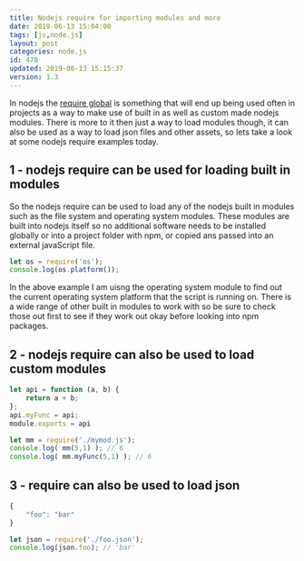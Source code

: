 ```yaml
---
title: Nodejs require for importing modules and more
date: 2019-06-13 15:04:00
tags: [js,node.js]
layout: post
categories: node.js
id: 478
updated: 2019-06-13 15:15:37
version: 1.3
---
```


In nodejs the [require global](https://nodejs.org/docs/latest-v8.x/api/modules.html#modules_require) is something that will end up being used often in projects as a way to make use of built in as well as custom made nodejs modules. There is more to it then just a way to load modules though, it can also be used as a way to load json files and other assets, so lets take a look at some nodejs require examples today.

<!-- more -->

## 1 - nodejs require can be used for loading built in modules

So the nodejs require can be used to load any of the nodejs built in modules such as the file system and operating system modules. These modules are built into nodejs itself so no additional software needs to be installed globally or into a project folder with npm, or copied ans passed into an external javaScript file.

```js
let os = require('os');
console.log(os.platform());
```

In the above example I am uisng the operating system module to find out the current operating system platform that the script is running on. There is a wide range of other built in modules to work with so be sure to check those out first to see if they work out okay before looking into npm packages.

## 2 - nodejs require can also be used to load custom modules

```js
let api = function (a, b) {
    return a + b;
};
api.myFunc = api;
module.exports = api
```

```js
let mm = require('./mymod.js');
console.log( mm(5,1) ); // 6
console.log( mm.myFunc(5,1) ); // 6
```

## 3 - require can also be used to load json

```js
{
    "foo": "bar"
}
```

```js
let json = require('./foo.json');
console.log(json.foo); // 'bar'
```
